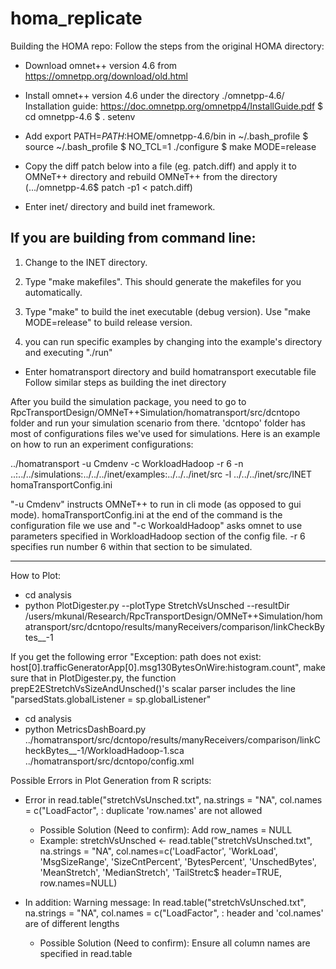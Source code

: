 # homa_replicate
Building the HOMA repo:
Follow the steps from the original HOMA directory:

- Download omnet++ version 4.6 from https://omnetpp.org/download/old.html
   
- Install omnet++ version 4.6 under the directory ./omnetpp-4.6/
Installation guide: https://doc.omnetpp.org/omnetpp4/InstallGuide.pdf
$ cd omnetpp-4.6
$ . setenv
- Add export PATH=$PATH:$HOME/omnetpp-4.6/bin in ~/.bash_profile
$ source ~/.bash_profile
$  NO_TCL=1 ./configure
$ make MODE=release

- Copy the diff patch below into a file (eg. patch.diff) and apply it to OMNeT++ directory and rebuild OMNeT++ from the directory (.../omnetpp-4.6$ patch -p1 < patch.diff)

- Enter inet/ directory and build inet framework.

If you are building from command line:
--------------------------------------
1. Change to the INET directory.

2. Type "make makefiles". This should generate the makefiles for you automatically.

3. Type "make" to build the inet executable (debug version). Use "make MODE=release"
   to build release version.

4. you can run specific examples by changing into the example's directory and executing "./run"

- Enter homatransport directory and build homatransport executable file
Follow similar steps as building the inet directory

After you build the simulation package, you need to go to RpcTransportDesign/OMNeT++Simulation/homatransport/src/dcntopo folder and run your simulation scenario from there. 'dcntopo' folder has most of configurations files we've used for simulations. Here is an example on how to run an experiment configurations:

../homatransport -u Cmdenv -c WorkloadHadoop -r 6 -n ..:../../simulations:../../../inet/examples:../../../inet/src -l ../../../inet/src/INET homaTransportConfig.ini

"-u Cmdenv" instructs OMNeT++ to run in cli mode (as opposed to gui mode). homaTransportConfig.ini at the end of the command is the configuration file we use and "-c WorkoaldHadoop" asks omnet to use parameters specified in WorkloadHadoop section of the config file. -r 6 specifies run number 6 within that section to be simulated.

---------------------------------------------

How to Plot:

- cd analysis
- python PlotDigester.py --plotType StretchVsUnsched --resultDir /users/mkunal/Research/RpcTransportDesign/OMNeT++Simulation/homatransport/src/dcntopo/results/manyReceivers/comparison/linkCheckBytes__-1

If you get the following error "Exception: path does not exist: host[0].trafficGeneratorApp[0].msg130BytesOnWire:histogram.count", make sure that in PlotDigester.py, the function prepE2EStretchVsSizeAndUnsched()'s scalar parser includes the line "parsedStats.globalListener = sp.globalListener"

- cd analysis
- python MetricsDashBoard.py ../homatransport/src/dcntopo/results/manyReceivers/comparison/linkCheckBytes__-1/WorkloadHadoop-1.sca ../homatransport/src/dcntopo/config.xml


Possible Errors in Plot Generation from R scripts:
- Error in read.table("stretchVsUnsched.txt", na.strings = "NA", col.names = c("LoadFactor",  : 
  duplicate 'row.names' are not allowed
  
  - Possible Solution (Need to confirm): Add row_names = NULL 
  - Example:
  stretchVsUnsched <- read.table("stretchVsUnsched.txt", na.strings = "NA",
        col.names=c('LoadFactor', 'WorkLoad', 'MsgSizeRange', 'SizeCntPercent', 'BytesPercent', 'UnschedBytes', 'MeanStretch', 'MedianStretch', 'TailStretc$
        header=TRUE, row.names=NULL)
        
- In addition: Warning message: In read.table("stretchVsUnsched.txt", na.strings = "NA", col.names = c("LoadFactor",  :
  header and 'col.names' are of different lengths
  
   - Possible Solution (Need to confirm): Ensure all column names are specified in read.table
  

